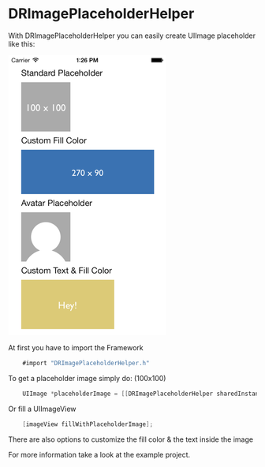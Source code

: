 # DRImagePlaceholderHelper

With DRImagePlaceholderHelper you can easily create UIImage placeholder like this:

![](Screenshot.png?raw=true)

At first you have to import the Framework
```objective-c
	#import "DRImagePlaceholderHelper.h"
```

To get a placeholder image simply do: (100x100)

```objective-c
	UIImage *placeholderImage = [[DRImagePlaceholderHelper sharedInstance] placerholderImageWithSize:CGSizeMake(100,100)];
```

Or fill a UIImageView 

```objective-c
	[imageView fillWithPlaceholderImage]; 
```

There are also options to customize the fill color & the text inside the image

For more information take a look at the example project.